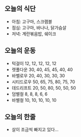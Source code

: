 ## 오늘의 식단
* 아침: 고구마, 스크램블
* 점심: 고구마, 바나나, 닭가슴살
* 저녁: 계란볶음밥, 쉐이크

## 오늘의 운동
* 턱걸이 12, 12, 12, 12, 12
* 렛풀다운 30, 40, 45, 45, 40, 40
* 바벨로우 20, 40, 30, 30, 30
* 시티드로우 50, 65, 75, 80, 75, 70
* 데드리프트 20, 50, 80, 50, 50, 50
* 덤벨컬 8, 8, 8, 6, 6
* 바벨컬 10, 10, 10, 10, 10

## 오늘의 한줄
* 살이 조금씩 빠지고 있다... 
